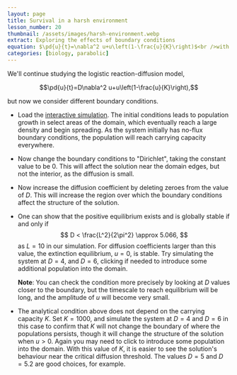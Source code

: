 ```yaml
---
layout: page
title: Survival in a harsh environment
lesson_number: 20
thumbnail: /assets/images/harsh-environment.webp
extract: Exploring the effects of boundary conditions
equation: $\pd{u}{t}=\nabla^2 u+u\left(1-\frac{u}{K}\right)$<br />with no-flux boundary conditions
categories: [biology, parabolic]
---
```

We'll continue studying the logistic reaction-diffusion model,

$$\pd{u}{t}=D\nabla^2 u+u\left(1-\frac{u}{K}\right),$$

but now we consider different boundary conditions.

* Load the [interactive simulation](/sim/?preset=harshEnvironment). The initial conditions leads to population growth in select areas of the domain, which eventually reach a large density and begin spreading. As the system initially has no-flux boundary conditions, the population will reach carrying capacity everywhere.

* Now change the boundary conditions to "Dirichlet", taking the constant value to be $0$. This will affect the solution near the domain edges, but not the interior, as the diffusion is small.

* Now increase the diffusion coefficient by deleting zeroes from the value of $D$. This will increase the region over which the boundary conditions affect the structure of the solution. 

* One can show that the positive equilibrium exists and is globally stable if and only if
$$
D < \frac{L^2}{2\pi^2} \approx 5.066,
$$
as $L=10$ in our simulation. For diffusion coefficients larger than this value, the extinction equilibrium, $u=0$, is stable. Try simulating the system at $D=4$, and $D=6$, clicking if needed to introduce some additional population into the domain. 

    **Note**: You can check the condition more precisely by looking at $D$ values closer to the boundary, but the timescale to reach equilibrium will be long, and the amplitude of $u$ will become very small.

* The analytical condition above does not depend on the carrying capacity $K$. Set $K=1000$, and simulate the system at $D=4$ and $D=6$ in this case to confirm that $K$ will not change the boundary of where the populations persists, though it will change the structure of the solution when $u>0$. Again you may need to click to introduce some population into the domain. With this value of $K$, it is easier to see the solution's behaviour near the critical diffusion threshold. The values $D=5$ and $D=5.2$ are good choices, for example.
